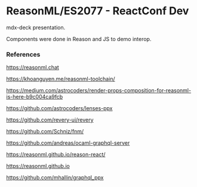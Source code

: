 # ReasonML/ES2077 - ReactConf Dev

mdx-deck presentation.

Components were done in Reason and JS to demo interop.

### References

https://reasonml.chat

https://khoanguyen.me/reasonml-toolchain/

https://medium.com/astrocoders/render-props-composition-for-reasonml-is-here-b9c004ca9fcb

https://github.com/astrocoders/lenses-ppx

https://github.com/revery-ui/revery

https://github.com/Schniz/fnm/

https://github.com/andreas/ocaml-graphql-server

https://reasonml.github.io/reason-react/

https://reasonml.github.io

https://github.com/mhallin/graphql_ppx

